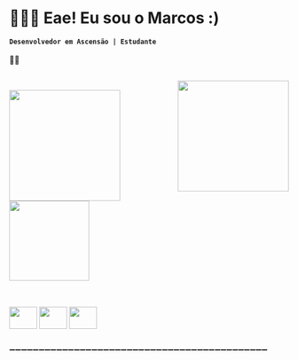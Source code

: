# 👩🏻‍💻 Eae! Eu sou o Marcos :)
**`Desenvolvedor em Ascensão | Estudante`** <br><br>
🚀🚀

##

<img align="right" height= "200" width="200" src="https://media0.giphy.com/media/v1.Y2lkPTc5MGI3NjExeDB1cXoydHB6d3k3emZ2dDJyMjFrbzg5MGlsd2prMjF6ZWNlNjR0MiZlcD12MV9pbnRlcm5hbF9naWZfYnlfaWQmY3Q9Zw/lJNoBCvQYp7nq/giphy.gif">

<div style="display: inline_block"><br>
<img height="200em" src="https://github-readme-stats.vercel.app/api?username=Marcos-Eduardo14&show_icons=true&theme=tokyonight&include_all_commits=true&count_private=true&locale=pt-br">
<img height="144em" src="https://github-readme-stats.vercel.app/api/top-langs/?username=Marcos-Eduardo14&show_icons=true&theme=tokyonight&include_all_commits=true&count_private=true&locale=pt-br">
</div>

##
<div style="display: inline_block"><br>
  <img align="center" height="40" width="50" src="https://devicon-website.vercel.app/api/html5/original.svg">
  <img align="center" height="40" width="50" src="https://devicon-website.vercel.app/api/css3/original.svg"> 
  <img align="center" height="40" width="50" src="https://devicon-website.vercel.app/api/javascript/original.svg">
    
##
➖➖➖➖➖➖➖➖➖➖➖➖➖➖➖➖➖➖➖➖➖➖➖➖➖➖➖➖➖➖➖➖➖➖➖➖➖➖➖➖➖➖➖➖



